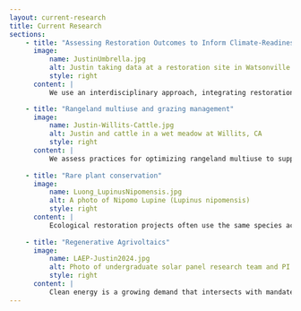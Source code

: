 ```yaml
---
layout: current-research
title: Current Research
sections:
    - title: "Assessing Restoration Outcomes to Inform Climate-Readiness and Invasion Resistance for Ecological Restoration"
      image:
          name: JustinUmbrella.jpg
          alt: Justin taking data at a restoration site in Watsonville California while holding an umbrella
          style: right
      content: |
          We use an interdisciplinary approach, integrating restoration ecology, ecophysiology, greenhouse, fieldwork, and social science methodologies to engage local ecological knowledge and generated applied ecological knowledge. Dr. Luong's work focuses on assessment of restoration projects while integrating management perspectives to ensure engagement of end-use partners. Our work focuses on diverse flora and ecosystems of California as case studies that can be more broadly applicable elsewhere. Current work evaluates the resilience and resistance of native California flora to climate stressors such as plant invasions, drought, fire, and warming to help inform plant selection and context-specific management strategies by assessing functional trait and plant community responses. Current projects work to understand the drivers of reinvasion after targeted weed management (secondary invasion) across California rangelands using field and greenhouse approaches and common garden studies related to plant local adaptation.

    - title: "Rangeland multiuse and grazing management"
      image:
          name: Justin-Willits-Cattle.jpg
          alt: Justin and cattle in a wet meadow at Willits, CA
          style: right
      content: |
          We assess practices for optimizing rangeland multiuse to support grazing and various ecosystem services. We currently work with the Mendocinco Resource Conservation District to understand the role of grazing in the Willits Wet Meadows on soil properties, fire risk and vegetation communities including Baker's Meadowfoam (_Limnanthes bakeri_) and North Coast Semaphore Grass (_Pleuropogon hooverianus_). Other current projects focus on investigating soil and vegetation recovery on working lands following fire staging in the central CA coast areas. Additionally, we work to understand disturbances such as grazing and trampling on rangeland plant species and communities to provide guidance for land management, restoration plant selection and rare species conservation.    
            
    - title: "Rare plant conservation"
      image:
          name: Luong_LupinusNipomensis.jpg
          alt: A photo of Nipomo Lupine (Lupinus nipomensis)
          style: right
      content: |
          Ecological restoration projects often use the same species across large spatial scales because those species are known to work well and are easy to access and no one wants to fail at achieving their (project) goals. For example in coastal California, grassland restoration practitioners commonly use 7 (or less) of the same species out of 6500 existing native CA species. Our lab takes an integrative approach to study a diverse array of California species, threathened, endangered, culturally important, but also common species that are not-special status but are not studied. We also work to address this issue across multi-institutional collaborations through a program called GRASS-NET (Grasslation Restoration Action Science and Stewardship Network), which is a community-based approach working to establish a statewide network aimed at sharing risks in using new restoration species, information on restoration practices, and seed knoweldge. We use ecophysiological approaches to further examine drought responses to characterize less commonly used biodiversity, often annual species. Dr. Luong has worked for over a decade on the conservation of the endangered _Lupinus nipomensis_ and continues to lead research to understand best practices for reintroduction. More currently the lab has also begun work on the threathened _Pleuropogon hooverianus_. 
            
    - title: "Regenerative Agrivoltaics"
      image:
          name: LAEP-Justin2024.jpg
          alt: Photo of undergraduate solar panel research team and PI Luong
          style: right
      content: |
          Clean energy is a growing demand that intersects with mandates and outcries for biodiversity conservation. Our lab is working to understand the role of low-impact photovoltaic grid development in extant rangelands and how these impacts can be used to inform regenerative agrivoltaic projects. Agrivoltaics is a multi-use land practice that utilizes the area under photocells for cultivated work; for example, conducting ecological restoration with native plant species to promote wildlife and insect diversity, use and soil carbon storage, or selecting native species with high forage quality to support mixed-use grazing plans. Regenerative indicates that the practice adds back to the environment (i.e. ecological restoration) by enhancing native plant cover, species richness, wildlife/insect habitat, soil carbon or other ecosystem functions. 
---
```


